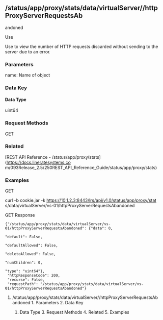 ## /status/app/proxy/stats/data/virtualServer/<name>/httpProxyServerRequestsAb
andoned

Use

Use to view the number of HTTP requests discarded without sending to the
server due to an error.

### Parameters

name: Name of object

### Data Key

#### Data Type

uint64

### Request Methods

GET

### Related

[REST API Reference - /status/app/proxy/stats](https://docs.lineratesystems.co
m/093Release_2.5/250REST_API_Reference_Guide/status/app/proxy/stats)

### Examples

GET

curl -b cookie.jar -k https://10.1.2.3:8443/lrs/api/v1.0/status/app/proxy/stat
s/data/virtualServer/vs-01/httpProxyServerRequestsAbandoned

GET Response

    
    {"/status/app/proxy/stats/data/virtualServer/vs-01/httpProxyServerRequestsAbandoned": {"data": 0,
                                                                                         "default": False,
                                                                                         "defaultAllowed": False,
                                                                                         "deleteAllowed": False,
                                                                                         "numChildren": 0,
                                                                                         "type": "uint64"},
     "httpResponseCode": 200,
     "recurse": False,
     "requestPath": "/status/app/proxy/stats/data/virtualServer/vs-01/httpProxyServerRequestsAbandoned"}
    

  1. /status/app/proxy/stats/data/virtualServer/<name>/httpProxyServerRequestsAbandoned
    1. Parameters
    2. Data Key
      1. Data Type
    3. Request Methods
    4. Related
    5. Examples

